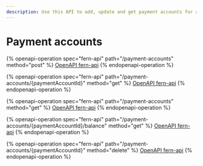 ```yaml
---
description: Use this API to add, update and get payment accounts for an existing customer.
---
```


# Payment accounts

{% openapi-operation spec="fern-api" path="/payment-accounts" method="post" %}
[OpenAPI fern-api](https://api.fernhq.com/json)
{% endopenapi-operation %}

{% openapi-operation spec="fern-api" path="/payment-accounts/{paymentAccountId}" method="get" %}
[OpenAPI fern-api](https://api.fernhq.com/json)
{% endopenapi-operation %}

{% openapi-operation spec="fern-api" path="/payment-accounts" method="get" %}
[OpenAPI fern-api](https://api.fernhq.com/json)
{% endopenapi-operation %}

{% openapi-operation spec="fern-api" path="/payment-accounts/{paymentAccountId}/balance" method="get" %}
[OpenAPI fern-api](https://api.fernhq.com/json)
{% endopenapi-operation %}

{% openapi-operation spec="fern-api" path="/payment-accounts/{paymentAccountId}" method="delete" %}
[OpenAPI fern-api](https://api.fernhq.com/json)
{% endopenapi-operation %}
